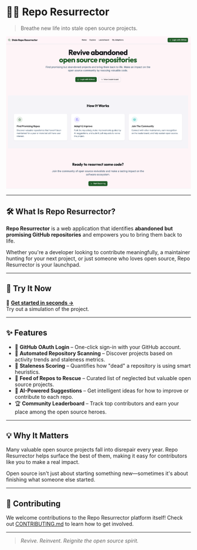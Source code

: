 # 🧟‍♂️ Repo Resurrector

> Breathe new life into stale open source projects.

![Repo Resurrector Screenshot](screenshot.png)

---

## 🛠 What Is Repo Resurrector?

**Repo Resurrector** is a web application that identifies **abandoned but promising GitHub repositories** and empowers you to bring them back to life.

Whether you're a developer looking to contribute meaningfully, a maintainer hunting for your next project, or just someone who loves open source, Repo Resurrector is your launchpad.

---

## 🚀 Try It Now

🔗 **[Get started in seconds →](https://gh.io/repo-resurrect)**  
Try out a simulation of the project.

---

## ✨ Features

- 🔐 **GitHub OAuth Login** – One-click sign-in with your GitHub account.
- 🔎 **Automated Repository Scanning** – Discover projects based on activity trends and staleness metrics.
- 🧮 **Staleness Scoring** – Quantifies how "dead" a repository is using smart heuristics.
- 🧭 **Feed of Repos to Rescue** – Curated list of neglected but valuable open source projects.
- 🤖 **AI-Powered Suggestions** – Get intelligent ideas for how to improve or contribute to each repo.
- 🏆 **Community Leaderboard** – Track top contributors and earn your place among the open source heroes.

---

## 💡 Why It Matters

Many valuable open source projects fall into disrepair every year. Repo Resurrector helps surface the best of them, making it easy for contributors like you to make a real impact.

Open source isn't just about starting something new—sometimes it's about finishing what someone else started.

---

## 🧩 Contributing

We welcome contributions to the Repo Resurrector platform itself! Check out [CONTRIBUTING.md](CONTRIBUTING.md) to learn how to get involved.

---

> _Revive. Reinvent. Reignite the open source spirit._

